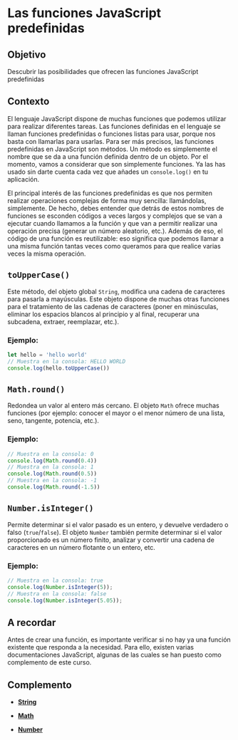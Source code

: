 # Las funciones JavaScript predefinidas

## Objetivo

Descubrir las posibilidades que ofrecen las funciones JavaScript predefinidas

## Contexto

El lenguaje JavaScript dispone de muchas funciones que podemos utilizar para realizar diferentes tareas. Las funciones definidas en el lenguaje se llaman funciones predefinidas o funciones listas para usar, porque nos basta con llamarlas para usarlas. Para ser más precisos, las funciones predefinidas en JavaScript son métodos. Un método es simplemente el nombre que se da a una función definida dentro de un objeto. Por el momento, vamos a considerar que son simplemente funciones. Ya las has usado sin darte cuenta cada vez que añades un `console.log()` en tu aplicación.

El principal interés de las funciones predefinidas es que nos permiten realizar operaciones complejas de forma muy sencilla: llamándolas, simplemente. De hecho, debes entender que detrás de estos nombres de funciones se esconden códigos a veces largos y complejos que se van a ejecutar cuando llamamos a la función y que van a permitir realizar una operación precisa (generar un número aleatorio, etc.). Además de eso, el código de una función es reutilizable: eso significa que podemos llamar a una misma función tantas veces como queramos para que realice varias veces la misma operación.

## `toUpperCase()`

Este método, del objeto global `String`, modifica una cadena de caracteres para pasarla a mayúsculas. Este objeto dispone de muchas otras funciones para el tratamiento de las cadenas de caracteres (poner en minúsculas, eliminar los espacios blancos al principio y al final, recuperar una subcadena, extraer, reemplazar, etc.).

### Ejemplo:

```javascript
let hello = 'hello world'
// Muestra en la consola: HELLO WORLD
console.log(hello.toUpperCase())
```

## `Math.round()`

Redondea un valor al entero más cercano. El objeto `Math` ofrece muchas funciones (por ejemplo: conocer el mayor o el menor número de una lista, seno, tangente, potencia, etc.).

### Ejemplo:

```javascript
// Muestra en la consola: 0
console.log(Math.round(0.4))
// Muestra en la consola: 1
console.log(Math.round(0.5))
// Muestra en la consola: -1
console.log(Math.round(-1.5))
```

## `Number.isInteger()`

Permite determinar si el valor pasado es un entero, y devuelve verdadero o falso (`true`/`false`). El objeto `Number` también permite determinar si el valor proporcionado es un número finito, analizar y convertir una cadena de caracteres en un número flotante o un entero, etc.

### Ejemplo:

```javascript
// Muestra en la consola: true
console.log(Number.isInteger(5));
// Muestra en la consola: false
console.log(Number.isInteger(5.05));
```

## A recordar

Antes de crear una función, es importante verificar si no hay ya una función existente que responda a la necesidad. Para ello, existen varias documentaciones JavaScript, algunas de las cuales se han puesto como complemento de este curso.

## Complemento

- **[String](https://developer.mozilla.org/es/docs/Web/JavaScript/Reference/Global_Objects/String)**

- **[Math](https://developer.mozilla.org/es/docs/Web/JavaScript/Reference/Global_Objects/Math)**

- **[Number](https://developer.mozilla.org/es/docs/Web/JavaScript/Reference/Global_Objects/Number)**
